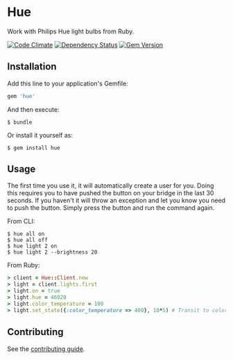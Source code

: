 # Hue

Work with Philips Hue light bulbs from Ruby.

[![Code Climate](https://codeclimate.com/github/soffes/hue.png)](https://codeclimate.com/github/soffes/hue) [![Dependency Status](https://gemnasium.com/soffes/hue.png)](https://gemnasium.com/soffes/hue) [![Gem Version](https://badge.fury.io/rb/hue.png)](http://badge.fury.io/rb/hue)

## Installation

Add this line to your application's Gemfile:

``` ruby
gem 'hue'
```

And then execute:

``` shell
$ bundle
```

Or install it yourself as:

``` shell
$ gem install hue
```

## Usage

The first time you use it, it will automatically create a user for you. Doing this requires you to have pushed the button on your bridge in the last 30 seconds. If you haven't it will throw an exception and let you know you need to push the button. Simply press the button and run the command again.

From CLI:

``` shell
$ hue all on
$ hue all off
$ hue light 2 on
$ hue light 2 --brightness 20
```

From Ruby:

``` ruby
> client = Hue::Client.new
> light = client.lights.first
> light.on = true
> light.hue = 46920
> light.color_temperature = 100
> light.set_state({:color_temperature => 400}, 10*5) # Transit to color temp 400 in 5 seconds.
```

## Contributing

See the [contributing guide](Contributing.markdown).
